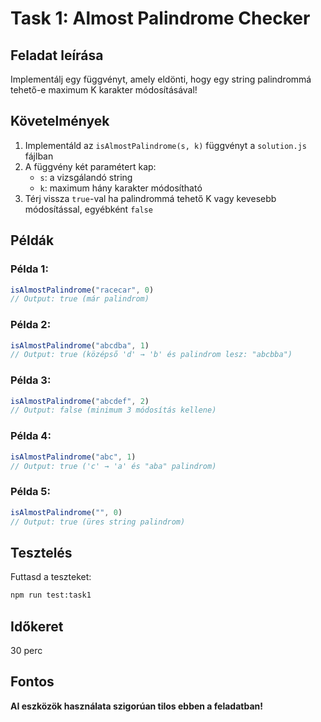 # Task 1: Almost Palindrome Checker

## Feladat leírása

Implementálj egy függvényt, amely eldönti, hogy egy string palindrommá tehető-e maximum K karakter módosításával!

## Követelmények

1. Implementáld az `isAlmostPalindrome(s, k)` függvényt a `solution.js` fájlban
2. A függvény két paramétert kap:
   - `s`: a vizsgálandó string
   - `k`: maximum hány karakter módosítható
3. Térj vissza `true`-val ha palindrommá tehető K vagy kevesebb módosítással, egyébként `false`

## Példák

### Példa 1:
```javascript
isAlmostPalindrome("racecar", 0)
// Output: true (már palindrom)
```

### Példa 2:
```javascript
isAlmostPalindrome("abcdba", 1)  
// Output: true (középső 'd' → 'b' és palindrom lesz: "abcbba")
```

### Példa 3:
```javascript
isAlmostPalindrome("abcdef", 2)
// Output: false (minimum 3 módosítás kellene)
```

### Példa 4:
```javascript
isAlmostPalindrome("abc", 1)
// Output: true ('c' → 'a' és "aba" palindrom)
```

### Példa 5:
```javascript
isAlmostPalindrome("", 0)
// Output: true (üres string palindrom)
```

## Tesztelés

Futtasd a teszteket:
```bash
npm run test:task1
```

## Időkeret
30 perc

## Fontos
**AI eszközök használata szigorúan tilos ebben a feladatban!**